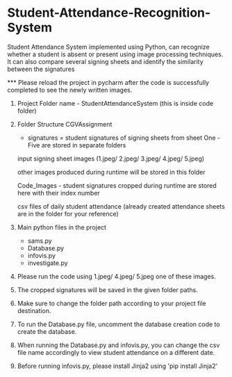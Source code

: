 # Student-Attendance-Recognition-System
Student Attendance System implemented using Python, can recognize whether a student is absent or present using image processing techniques. It can also compare several signing sheets and identify the similarity between the signatures

*** Please reload the project in pycharm after the code is successfully completed to see the newly written images. 


1. Project Folder name - StudentAttendanceSystem (this is inside code folder)

2. Folder Structure 
   CGVAssignment
     - signatures = student signatures of signing sheets from sheet One - Five are stored in separate folders
   
   input signing sheet images (1.jpeg/ 2.jpeg/ 3.jpeg/ 4.jpeg/ 5.jpeg)   

   other images produced during runtime will be stored in this folder
 
   Code_Images - student signatures cropped during runtime are stored here with their index number

   csv files of daily student attendance (already created attendance sheets are in the folder for your reference)

3. Main python files in the project
   - sams.py
   - Database.py
   - infovis.py
   - investigate.py

4. Please run the code using 1.jpeg/ 4.jpeg/ 5.jpeg one of these images. 

5. The cropped signatures will be saved in the given folder paths. 

6. Make sure to change the folder path according to your project file destination.

7. To run the Database.py file, uncomment the database creation code to create the database. 

8. When running the Database.py and infovis.py, you can change the csv file name accordingly to view student attendance on a different date.

9. Before running infovis.py, please install Jinja2 using 'pip install Jinja2'
